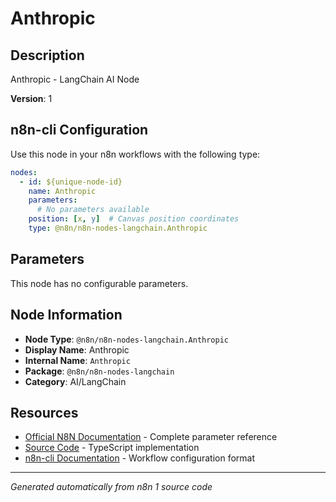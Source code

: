 # Anthropic

## Description

Anthropic - LangChain AI Node

**Version**: 1

## n8n-cli Configuration

Use this node in your n8n workflows with the following type:

```yaml
nodes:
  - id: ${unique-node-id}
    name: Anthropic
    parameters:
      # No parameters available
    position: [x, y]  # Canvas position coordinates
    type: @n8n/n8n-nodes-langchain.Anthropic
```

## Parameters

This node has no configurable parameters.

## Node Information

- **Node Type**: `@n8n/n8n-nodes-langchain.Anthropic`
- **Display Name**: Anthropic
- **Internal Name**: `Anthropic`
- **Package**: `@n8n/n8n-nodes-langchain`
- **Category**: AI/LangChain

## Resources

- [Official N8N Documentation](https://docs.n8n.io/integrations/builtin/cluster-nodes/root-nodes/n8n-nodes-langchain.anthropic/) - Complete parameter reference
- [Source Code](https://github.com/n8n-io/n8n/blob/master/packages/@n8n/nodes-langchain/nodes/vendors/Anthropic/Anthropic.node.ts) - TypeScript implementation
- [n8n-cli Documentation](https://github.com/edenreich/n8n-cli) - Workflow configuration format

---
*Generated automatically from n8n 1 source code*
